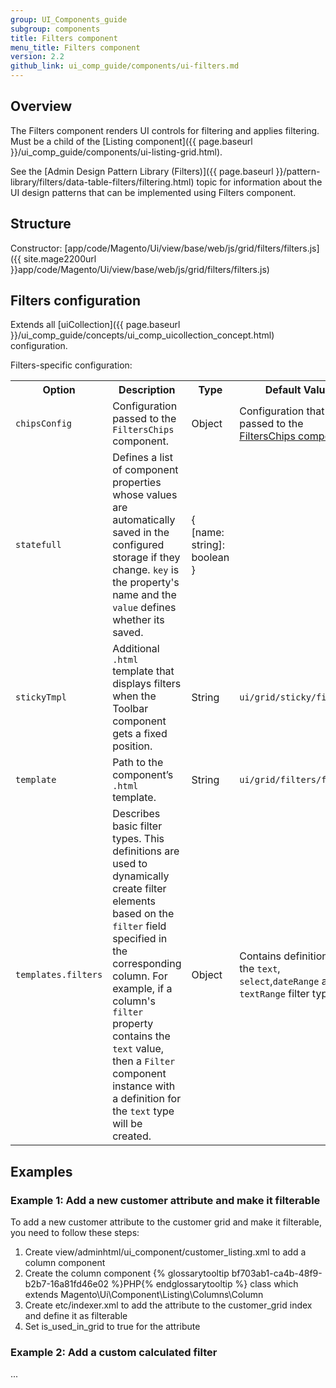 ```yaml
---
group: UI_Components_guide
subgroup: components
title: Filters component
menu_title: Filters component
version: 2.2
github_link: ui_comp_guide/components/ui-filters.md
---
```


## Overview

The Filters component renders UI controls for filtering and applies filtering. Must be a child of the [Listing component]({{ page.baseurl }}/ui_comp_guide/components/ui-listing-grid.html).

See the [Admin Design Pattern Library (Filters)]({{ page.baseurl }}/pattern-library/filters/data-table-filters/filtering.html) topic for information about the UI design patterns that can be implemented using Filters component.

## Structure

Constructor: [app/code/Magento/Ui/view/base/web/js/grid/filters/filters.js]({{ site.mage2200url }}app/code/Magento/Ui/view/base/web/js/grid/filters/filters.js)

## Filters configuration

Extends all [uiCollection]({{ page.baseurl }}/ui_comp_guide/concepts/ui_comp_uicollection_concept.html) configuration.

Filters-specific configuration:

<table>
  <tr>
    <th>Option</th>
    <th>Description</th>
    <th>Type</th>
    <th>Default Value</th>
  </tr>
  <tr>
    <td><code>chipsConfig</code></td>
    <td>Configuration passed to the <code>FiltersChips</code> component.</td>
    <td>Object</td>
    <td>Configuration that is passed to the <a href="{{ page.baseurl }}/ui_comp_guide/components/ui-filterschips.html">FiltersChips component</a>.</td>
  </tr>
  <tr>
    <td><code>statefull</code></td>
    <td>Defines a list of component properties whose values are automatically saved in the configured storage if they change. <code>key</code> is the property's name and the <code>value</code> defines whether its saved.</td>
    <td>{<br>[name: string]: boolean<br>}</td>
    <td></td>
  </tr>
  <tr>
    <td><code>stickyTmpl</code></td>
    <td>Additional <code>.html</code> template that displays filters when the Toolbar component gets a fixed position.</td>
    <td>String</td>
    <td><code>ui/grid/sticky/filters</code></td>
  </tr>
  <tr>
    <td><code>template</code></td>
    <td>Path to the component’s <code>.html</code> template.</td>
    <td>String</td>
    <td><code>ui/grid/filters/filters</code></td>
  </tr>
  <tr>
    <td><code>templates.filters</code></td>
    <td>Describes basic filter types. This definitions are used to dynamically create filter elements based on the <code>filter</code> field specified in the corresponding column. For example, if a column's <code>filter</code> property contains the <code>text</code> value, then a <code>Filter</code> component instance with a definition for the <code>text</code> type will be created.</td>
    <td>Object</td>
    <td>Contains definitions of the <code>text</code>, <code>select</code>,<code>dateRange</code> and <code>textRange</code> filter types.</td>
  </tr>
</table>

## Examples

### Example 1: Add a new customer attribute and make it filterable

To add a new customer attribute to the customer grid and make it filterable, you need to follow these steps:

1. Сreate view/adminhtml/ui_component/customer_listing.xml to add a column component
2. Сreate the column component {% glossarytooltip bf703ab1-ca4b-48f9-b2b7-16a81fd46e02 %}PHP{% endglossarytooltip %} class which extends Magento\Ui\Component\Listing\Columns\Column
3. Сreate etc/indexer.xml to add the attribute to the customer_grid index and define it as filterable
4. Set is_used_in_grid to true for the attribute

### Example 2: Add a custom calculated filter
...
